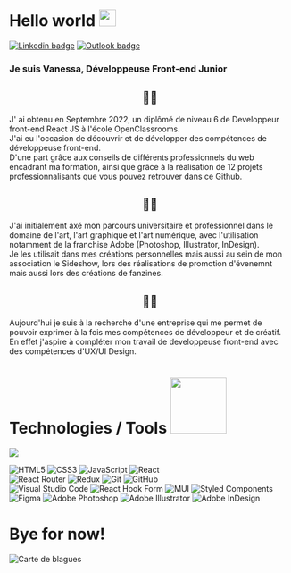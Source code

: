 # Hello world <img src="https://media.giphy.com/media/hvRJCLFzcasrR4ia7z/giphy.gif" width="30">

 [![Linkedin badge](https://img.shields.io/badge/Vanessa_Macedo_Pinto-0aa183?style=for-the-badge&logo=linkedin&logoColor=white&link=https://www.linkedin.com/in/vanessa-macedo-pinto-devjunior/)](https://www.linkedin.com/in/vanessa-macedo-pinto-devjunior/)
  [![Outlook badge](https://img.shields.io/badge/Contact_Me-069c49?style=for-the-badge&logo=microsoft-outlook&logoColor=white&link=mailto:vanessa.MP@outlook.fr)](mailto:vanessa.MP@outlook.fr)
  
 ### Je suis Vanessa, Développeuse Front-end Junior  
  
## <div align="center"> :woman_student:  </div> 
J' ai obtenu en Septembre 2022, un diplômé de niveau 6 de Developpeur front-end React JS à l'école OpenClassrooms.</br>
J'ai eu l'occasion de découvrir et de développer des compétences de développeuse front-end.</br>
D'une part grâce aux conseils de différents professionnels du web encadrant ma formation, 
ainsi que grâce à la réalisation de 12 projets professionnalisants que vous pouvez retrouver dans ce Github.

## <div align="center"> :woman_artist: </div> 
J'ai initialement axé mon parcours universitaire et professionnel dans le domaine de l'art, l'art graphique et l'art numérique, 
avec l'utilisation notamment de la franchise Adobe (Photoshop, Illustrator, InDesign).</br>
Je les utilisait dans mes créations personnelles mais aussi au sein de mon association le Sideshow, lors des réalisations de promotion 
d'évenemnt mais aussi lors des créations de fanzines.

## <div align="center"> :woman_technologist: </div> 
Aujourd'hui je suis à la recherche d'une entreprise qui me permet de pouvoir exprimer à la fois mes compétences de développeur et de créatif.</br>
En effet j'aspire à compléter mon travail de developpeuse front-end avec des compétences d'UX/UI Design.
  
  # Technologies / Tools  <img src="https://media.giphy.com/media/RkEG01rynPMw9Dgm2C/giphy.gif" width="100">
  
  <img src="https://github-readme-stats.vercel.app/api/top-langs/?username=VanesMP&layout=compact&theme=gotham&bg_color=f5f7f5">
  
  ![HTML5](https://img.shields.io/badge/html5-%23E34F26.svg?style=for-the-badge&logo=html5&logoColor=white)
  ![CSS3](https://img.shields.io/badge/css3-%231572B6.svg?style=for-the-badge&logo=css3&logoColor=white)
  ![JavaScript](https://img.shields.io/badge/javascript-%23323330.svg?style=for-the-badge&logo=javascript&logoColor=%23F7DF1E)
  ![React](https://img.shields.io/badge/React-%2320232a.svg?style=for-the-badge&logo=react&logoColor=%2361DAFB) </br>
  ![React Router](https://img.shields.io/badge/React_Router-CA4245?style=for-the-badge&logo=react-router&logoColor=white)
  ![Redux](https://img.shields.io/badge/Redux_Toolkit-%23593d88.svg?style=for-the-badge&logo=redux&logoColor=white)
  ![Git](https://img.shields.io/badge/git-%23F05033.svg?style=for-the-badge&logo=git&logoColor=white)
  ![GitHub](https://img.shields.io/badge/github-%23121011.svg?style=for-the-badge&logo=github&logoColor=white) </br>
  ![Visual Studio Code](https://img.shields.io/badge/Visual%20Studio%20Code-0078d7.svg?style=for-the-badge&logo=visual-studio-code&logoColor=white) 
  ![React Hook Form](https://img.shields.io/badge/React%20Hook%20Form-%23EC5990.svg?style=for-the-badge&logo=reacthookform&logoColor=white)
  ![MUI](https://img.shields.io/badge/MUI-%230081CB.svg?style=for-the-badge&logo=mui&logoColor=white)
  ![Styled Components](https://img.shields.io/badge/styled--components-DB7093?style=for-the-badge&logo=styled-components&logoColor=white) </br>
  ![Figma](https://img.shields.io/badge/Figma-23F24E1E.svg?style=for-the-badge&logo=figma&logoColor=white)
  ![Adobe Photoshop](https://img.shields.io/badge/adobe%20photoshop-%2331A8FF.svg?style=for-the-badge&logo=adobe%20photoshop&logoColor=white)
  ![Adobe Illustrator](https://img.shields.io/badge/adobe%20illustrator-%23FF9A00.svg?style=for-the-badge&logo=adobe%20illustrator&logoColor=white)
  ![Adobe InDesign](https://img.shields.io/badge/Adobe%20InDesign-49021F?style=for-the-badge&logo=adobeindesign&logoColor=white)
 
 
  # Bye for now! 
  
  ![Carte de blagues](https://readme-jokes.vercel.app/api)
  
  
  

<!--
**VanesMP/VanesMP** is a ✨ _special_ ✨ repository because its `README.md` (this file) appears on your GitHub profile.

Here are some ideas to get you started:

- 🔭 I’m currently working on ...
- 🌱 I’m currently learning ...
- 👯 I’m looking to collaborate on ...
- 🤔 I’m looking for help with ...
- 💬 Ask me about ...
- 📫 How to reach me: ...
- 😄 Pronouns: ...
- ⚡ Fun fact: ...
-->


